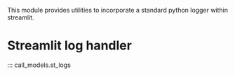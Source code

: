This module provides utilities to incorporate a standard python logger within streamlit.


# Streamlit log handler 

::: call_models.st_logs

